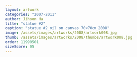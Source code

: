 ```yaml
---
layout: artwork
categories: "2007-2011"
author: Jihoon Ha
title: "statue #2"
caption: "statue #2_oil on canvas_70×70㎝_2008"
image: /assets/images/artworks/2008/artwork008.jpg
thumb: /assets/images/artworks/2008/thumbs/artwork008.jpg
order: 11990501
sizeScore: 05
---
```

